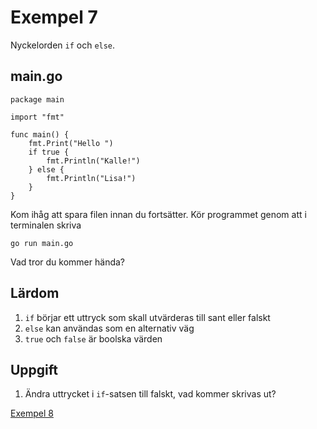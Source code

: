 # Exempel 7

Nyckelorden `if` och `else`.



## main.go

	package main
	
	import "fmt"
	
	func main() {
        fmt.Print("Hello ")
        if true {
            fmt.Println("Kalle!")
        } else {
            fmt.Println("Lisa!")
        }
    }
	
Kom ihåg att spara filen innan du fortsätter. Kör programmet genom att i terminalen skriva

	go run main.go
	
Vad tror du kommer hända?

## Lärdom

1. `if` börjar ett uttryck som skall utvärderas till sant eller falskt
1. `else` kan användas som en alternativ väg
1. `true` och `false` är boolska värden

## Uppgift

1. Ändra uttrycket i `if`-satsen till falskt, vad kommer skrivas ut?

[Exempel 8](../8/README.md#-8)
